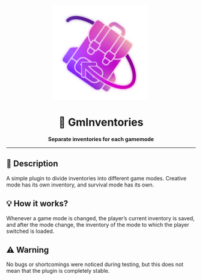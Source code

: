 <div align="center">
  <picture>
    <img src="icon.png" alt="Icon" width="50%">
  </picture>
  <br>
  <h1>🎒 GmInventories</h1>
  <b>Separate inventories for each gamemode</b>
</div>

___

## 🧾 Description
A simple plugin to divide inventories into different game modes. Creative mode has its own inventory, and survival mode has its own.

## 💡 How it works?
Whenever a game mode is changed, the player’s current inventory is saved, and after the mode change, the inventory of the mode to which the player switched is loaded.

## ⚠️ Warning
No bugs or shortcomings were noticed during testing, but this does not mean that the plugin is completely stable.
